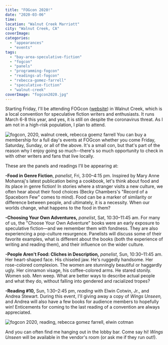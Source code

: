 ```yaml
---
title: "FOGcon 2020!"
date: "2020-03-06"
time: 
location: "Walnut Creek Marriott"
city: "Walnut Creek, CA"
coverImage: 
categories:
  - "appearances"
  - "events"
tags:
  - "bay-area-speculative-fiction"
  - "fogcon"
  - "panels"
  - "programming-fogcon"
  - "readings-at-fogcon"
  - "rebecca-gomez-farrell"
  - "speculative-fiction"
  - "walnut-creek"
coverImage: "fogcon2020.jpg"
---
```


Starting Friday, I'll be attending FOGcon ([website](https://fogcon.org/)) in Walnut Creek, which is a local convention for speculative fiction writers and enthusiasts. It runs March 6-8 this year, and yes, it is still on despite the coronavirus threat. As I am not in a high-risk population, I plan to attend.

![fogcon, 2020, walnut creek, rebecca goemz farrell](https://d2ypg8o05lff0b.cloudfront.net/wp-content/uploads/sites/3/2020/03/05070530/fogcon2020.jpg) You can buy a membership for a full day's events at FOGcon whether you come Friday, Saturday, Sunday, or all of the above. It's a small con, but that's part of the reason why I enjoy going so much--there's so much opportunity to check in with other writers and fans that live locally.

These are the panels and readings I'll be appearing at:

**\-Food in Genre Fiction**, _panelist_, Fri, 3:00–4:15 pm. Inspired by Mary Anne Mohanraj's latest publication being a cookbook, let's think about food and its place in genre fiction! In stories where a stranger visits a new culture, we often hear about their food choices (Becky Chambers's "Record of a Spaceborn Few" comes to mind). Food can be a marker of similarity or difference between people, and ultimately, it is a necessity. When our worlds change, what happens to the food in them?

**\-Choosing Your Own Adventures,** _panelist_, Sat, 10:30–11:45 am. For many of us, the "Choose Your Own Adventure" books were an early exposure to speculative fiction—and we remember them with fondness. They are also experiencing a pop-culture resurgence. Panelists will discuss some of their favorite examples, what is different about the books (both the experience of writing and reading them), and their influence on the wider culture.

**\-People Aren't Food: Cliches in Description,** _panelist_, Sun, 10:30–11:45 am. Her heart-shaped face. His chiseled jaw. He's ruggedly handsome. Her rose-colored complexion. The women are stunningly beautiful or haggardly ugly. Her cinnamon visage, his coffee-colored arms. He stared stonily. Women sob. Men weep. What are better ways to describe actual people and what they do, without falling into gendered and racialized tropes?

**\-Reading #10,** Sun, 1:30–2:45 pm, _reading_ with Elwin Cotwin, Jr., and Andrea Stewart. During this event, I'll giving away a copy of _Wings Unseen,_ and Andrea will also have a few books for audience members to hopefully win! Enticements for coming to the last reading of a convention are always appreciated.

![fogcon 2020, reading, rebecca gomez farrell, elwin cotman](https://d2ypg8o05lff0b.cloudfront.net/wp-content/uploads/sites/3/2020/03/05205808/FOGcon-2020-reading-1024x711.jpg)

And you can often find me hanging out in the lobby bar. Come say hi! _Wings Unseen_ will be available in the vendor's room (or ask me if they run out!).
